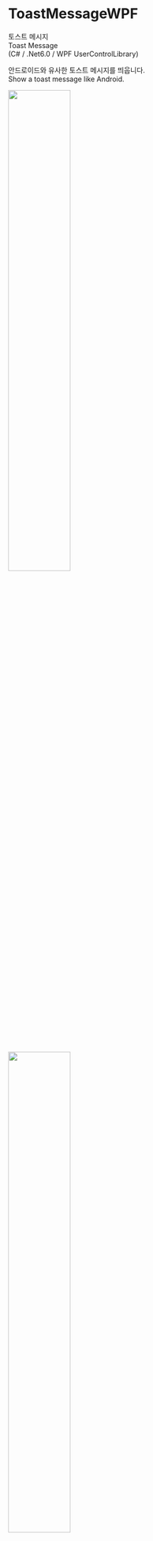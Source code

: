 # ToastMessageWPF

토스트 메시지</br>
Toast Message</br>
(C# / .Net6.0 / WPF UserControlLibrary)

안드로이드와 유사한 토스트 메시지를 띄웁니다.</br>
Show a toast message like Android.</br>

<img width="50%" src="https://user-images.githubusercontent.com/60687214/192128310-552a2f81-372c-41aa-bcef-9836651c8b21.gif"/>

<img width="50%" src="https://user-images.githubusercontent.com/60687214/192128311-bb4f0e77-5570-4c51-859d-0c842780760f.gif"/>

'ToastWPF.dll' 참조추가</br>
add 'ToastWPF.dll' reference</br>
`using ToastWPF;`

토스트 띄우기.</br>
Show message</br>
`Toast.Show("Message to show");`

시간 지정하여 띄우기.</br>
Show message with set time
(Millisecond)</br>
`Toast.Show("Message to show", 1500);`

위치 지정</br>
Set position</br>
(다음 메시지 부터 적용 됨.)</br>
(Applied from the next message.)</br>
`Toast.SetPosition(owner: this, horizontalPos: 0.5, verticalPos: 0.8);`

[horizontalPos] : left(0) ~ center(0.5) ~ right(1)</br>
[verticalPos] : top(0) ~ center(0.5) ~ bottom(1)</br>
